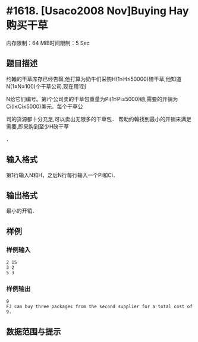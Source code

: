 # #1618. [Usaco2008 Nov]Buying Hay 购买干草

内存限制：64 MiB时间限制：5 Sec

## 题目描述

约翰的干草库存已经告罄,他打算为奶牛们采购H(1&le;H&le;50000)磅干草,他知道N(1&le;N&le;100)个干草公司,现在用1到

N给它们编号。第i个公司卖的干草包重量为Pi(1&le;Pi&le;5000)磅,需要的开销为Ci(l&le;Ci&le;5000)美元．每个干草公

司的货源都十分充足,可以卖出无限多的干草包．    帮助约翰找到最小的开销来满足需要,即采购到至少H磅干草

．

## 输入格式

第1行输入N和H，之后N行每行输入一个Pi和Ci．

## 输出格式

最小的开销．

## 样例

### 样例输入

    
    2 15
    3 2
    5 3
    

### 样例输出

    
    9
    FJ can buy three packages from the second supplier for a total cost of 9.
    
    

## 数据范围与提示
